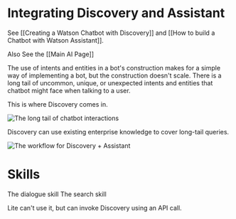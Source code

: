 # Integrating Discovery and Assistant

See [[Creating a Watson Chatbot with Discovery]] and [[How to build a Chatbot with Watson Assistant]]. 

Also See the [[Main AI Page]]

The use of intents and entities in a bot's construction makes for a simple way of implementing a bot, but the construction doesn't scale. There is a long tail of uncommon, unique, or unexpected intents and entities that chatbot might face when talking to a user.

This is where Discovery comes in.

![The long tail of chatbot interactions](https://i.imgur.com/pHivxP0.png)

Discovery can use existing enterprise knowledge to cover long-tail queries.

![The workflow for Discovery + Assistant](https://i.imgur.com/SJRgwvY.png)

# Skills
The dialogue skill
The search skill

Lite can't use it, but can invoke Discovery using an API call. 
